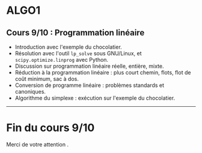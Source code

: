 <!--
$theme: default
$size: 4:3
page_number: true
footer: Cours 9/10 - ALGO1 - ENS de Rennes - Lilian Besson - 10 septembre 2019
-->

<link rel="stylesheet" type="text/css" href="../common/marp-naereen.css" />
<link rel="stylesheet" type="text/css" href="../common/marp-90percent-fontsize.css" />

# ALGO1

## Cours 9/10 : Programmation linéaire

- Introduction avec l'exemple du chocolatier.
- Résolution avec l'outil `lp_solve` sous GNU/Linux, et `scipy.optimize.linprog` avec Python.
- Discussion sur programmation linéaire réelle, entière, mixte.
- Réduction à la programmation linéaire : plus court chemin, flots, flot de coût minimum, sac à dos.
- Conversion de programme linéaire : problèmes standards et canoniques.
- Algorithme du simplexe : exécution sur l'exemple du chocolatier.

---

# Fin du cours 9/10

<span class="fontify">Merci de votre attention .</span>

